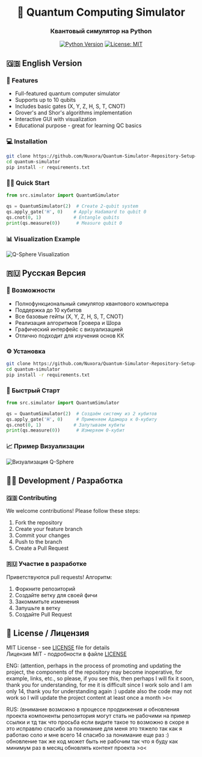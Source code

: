 <div align="center">
  <h1>🌌 Quantum Computing Simulator</h1>
  <h3>Квантовый симулятор на Python</h3>
  
  [![Python Version](https://img.shields.io/badge/python-3.8+-blue.svg)]()
  [![License: MIT](https://img.shields.io/badge/License-MIT-yellow.svg)]()
</div>

## 🇬🇧 English Version

### 🚀 Features
- Full-featured quantum computer simulator
- Supports up to 10 qubits
- Includes basic gates (X, Y, Z, H, S, T, CNOT)
- Grover's and Shor's algorithms implementation
- Interactive GUI with visualization
- Educational purpose - great for learning QC basics

### 💻 Installation
```bash
git clone https://github.com/Nuxora/Quantum-Simulator-Repository-Setup-English-.git
cd quantum-simulator
pip install -r requirements.txt
```

### 🏃‍♂️ Quick Start
```python
from src.simulator import QuantumSimulator

qs = QuantumSimulator(2)  # Create 2-qubit system
qs.apply_gate('H', 0)    # Apply Hadamard to qubit 0
qs.cnot(0, 1)            # Entangle qubits
print(qs.measure(0))      # Measure qubit 0
```

### 📊 Visualization Example
![Q-Sphere Visualization](https://github.com/Nuxoraa/Quantum-Simulator-Repository-Setup-English-/blob/main/qsphere.png)

## 🇷🇺 Русская Версия

### 🌟 Возможности
- Полнофункциональный симулятор квантового компьютера
- Поддержка до 10 кубитов
- Все базовые гейты (X, Y, Z, H, S, T, CNOT)
- Реализация алгоритмов Гровера и Шора
- Графический интерфейс с визуализацией
- Отлично подходит для изучения основ КК

### ⚙️ Установка
```bash
git clone https://github.com/Nuxora/Quantum-Simulator-Repository-Setup-English-.git
cd quantum-simulator
pip install -r requirements.txt
```

### 🏁 Быстрый Старт
```python
from src.simulator import QuantumSimulator

qs = QuantumSimulator(2)  # Создаём систему из 2 кубитов
qs.apply_gate('H', 0)     # Применяем Адамара к 0-кубиту
qs.cnot(0, 1)            # Запутываем кубиты
print(qs.measure(0))      # Измеряем 0-кубит
```

### 📈 Пример Визуализации
![Визуализация Q-Sphere](https://github.com/Nuxoraa/Quantum-Simulator-Repository-Setup-English-/blob/main/qsphere.png)

## 👨‍💻 Development / Разработка

### 🇬🇧 Contributing
We welcome contributions! Please follow these steps:
1. Fork the repository
2. Create your feature branch
3. Commit your changes
4. Push to the branch
5. Create a Pull Request

### 🇷🇺 Участие в разработке
Приветствуются pull requests! Алгоритм:
1. Форкните репозиторий
2. Создайте ветку для своей фичи
3. Закоммитьте изменения
4. Запушьте в ветку
5. Создайте Pull Request

## 📜 License / Лицензия
MIT License - see [LICENSE](LICENSE) file for details  
Лицензия MIT - подробности в файле [LICENSE](LICENSE)








ENG:
(attention, perhaps in the process of promoting and
updating the project, the components of the repository
may become inoperative, for example, links, etc., so please, 
if you see this, then perhaps I will fix it soon, thank you for
understanding, for me it is difficult since I work solo and I am only 
14, thank you for understanding again :)
update also the code may not work so I will update the project content at least once a month >o<

RUS:
(внимание возможно в процессе продвижения
и обновления проекта компоненты 
репозитория могут стать не рабочими на пример ссылки 
и тд так что просьба если видите такое то возможно в скоре я это 
исправлю спасибо за понимание для меня это тяжело так как я работаю 
соло и мне всего 14 спасибо за понимание еще раз :)
обновление так же код может быть не рабочим так что я буду как минимум раз в месяц обновлять контент проекта >o<

